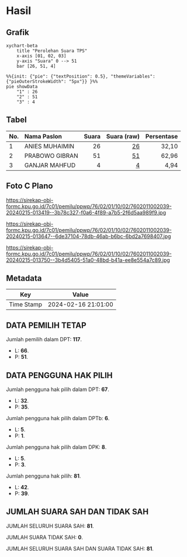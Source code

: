 # Hasil

## Grafik

```mermaid
xychart-beta
    title "Perolehan Suara TPS"
    x-axis [01, 02, 03]
    y-axis "Suara" 0 --> 51
    bar [26, 51, 4]
```

```mermaid
%%{init: {"pie": {"textPosition": 0.5}, "themeVariables": {"pieOuterStrokeWidth": "5px"}} }%%
pie showData
    "1" : 26
    "2" : 51
    "3" : 4
```

## Tabel

| No. | Nama Paslon    | Suara | Suara (raw) | Persentase |
|:--- |:-------------- | -----:| -----------:| ----------:|
| 1   | ANIES MUHAIMIN | 26    | [26][p-1]   | 32,10      |
| 2   | PRABOWO GIBRAN | 51    | [51][p-2]   | 62,96      |
| 3   | GANJAR MAHFUD  | 4     | [4][p-3]    | 4,94       |


[p-1]: https://github.com/gigit-pemilu/pemilu-2024-76-sulawesi-barat/blob/main/pilpres/hitung-suara/sub/76-sulawesi-barat/sub/02-mamuju/sub/01-mamuju/sub/1002-binanga/sub/039-tps/sub/paslon-1.txt
[p-2]: https://github.com/gigit-pemilu/pemilu-2024-76-sulawesi-barat/blob/main/pilpres/hitung-suara/sub/76-sulawesi-barat/sub/02-mamuju/sub/01-mamuju/sub/1002-binanga/sub/039-tps/sub/paslon-2.txt
[p-3]: https://github.com/gigit-pemilu/pemilu-2024-76-sulawesi-barat/blob/main/pilpres/hitung-suara/sub/76-sulawesi-barat/sub/02-mamuju/sub/01-mamuju/sub/1002-binanga/sub/039-tps/sub/paslon-3.txt

## Foto C Plano

https://sirekap-obj-formc.kpu.go.id/7c01/pemilu/ppwp/76/02/01/10/02/7602011002039-20240215-013419--3b78c327-f0a6-4f89-a7b5-2f6d5aa989f9.jpg

https://sirekap-obj-formc.kpu.go.id/7c01/pemilu/ppwp/76/02/01/10/02/7602011002039-20240215-013647--6de37104-78db-46ab-b6bc-6bd2a7698407.jpg

https://sirekap-obj-formc.kpu.go.id/7c01/pemilu/ppwp/76/02/01/10/02/7602011002039-20240215-013750--3b4d5405-51a0-48bd-b41a-ee8e554a7c89.jpg


## Metadata

| Key        | Value               |
| ---------- | ------------------- |
| Time Stamp | 2024-02-16 21:01:00 |


## DATA PEMILIH TETAP

Jumlah pemilih dalam DPT: **117**.
 * L: **66**.
 * P: **51**.

## DATA PENGGUNA HAK PILIH

Jumlah pengguna hak pilih dalam DPT: **67**.
 * L: **32**.
 * P: **35**.

Jumlah pengguna hak pilih dalam DPTb: **6**.
 * L: **5**.
 * P: **1**.

Jumlah pengguna hak pilih dalam DPK: **8**.
 * L: **5**.
 * P: **3**.

Jumlah pengguna hak pilih: **81**.
 * L: **42**.
 * P: **39**.

## JUMLAH SUARA SAH DAN TIDAK SAH

JUMLAH SELURUH SUARA SAH: **81**.

JUMLAH SUARA TIDAK SAH: **0**.

JUMLAH SELURUH SUARA SAH DAN SUARA TIDAK SAH: **81**.


